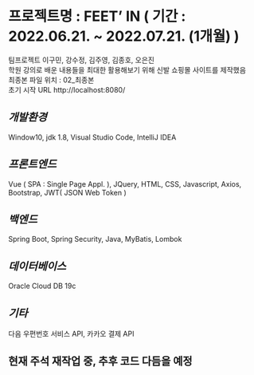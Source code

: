# 프로젝트명 : FEET’ IN ( 기간 : 2022.06.21. ~ 2022.07.21. (1개월) )
팀프로젝트 이구민, 강수정, 김주영, 김종호, 오은진
<br>학원 강의로 배운 내용들을 최대한 활용해보기 위해 신발 쇼핑몰 사이트를 제작했음
<br>최종본 파일 위치 : 02_최종본
<br>초기 시작 URL http://localhost:8080/

## _개발환경_
Window10, jdk 1.8, Visual Studio Code, IntelliJ IDEA

## _프론트엔드_
Vue ( SPA : Single Page Appl. ), JQuery, HTML, CSS, Javascript, Axios, Bootstrap, JWT( JSON Web Token )

## _백엔드_
Spring Boot, Spring Security, Java, MyBatis, Lombok

## _데이터베이스_
Oracle Cloud DB 19c

## _기타_
다음 우편번호 서비스 API, 카카오 결제 API

## __현재 주석 재작업 중, 추후 코드 다듬을 예정__
